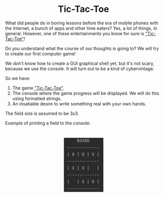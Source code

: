 # <center>Tic-Tac-Toe

What did people do in boring lessons before the era of mobile phones with the Internet, a bunch of apps and other time eaters? Yes, a lot of things, in general. However, one of these entertainments you know for sure is ["Tic-Tac-Toe"](https://ru.wikipedia.org/wiki/Крестики-нолики)!

Do you understand what the course of our thoughts is going to? We will try to create our first computer game!

We don't know how to create a GUI graphical shell yet, but it's not scary, because we use the console. It will turn out to be a kind of cybervintage.

So we have:

1. The game ["Tic-Tac-Toe"](https://ru.wikipedia.org/wiki/Крестики-нолики).
2. The console where the game progress will be displayed. We will do this using formatted strings.
3. An insatiable desire to write something real with your own hands.

The field size is assumed to be 3x3.

Example of printing a field to the console:

# <center>![img_1.png](img_1.png)

